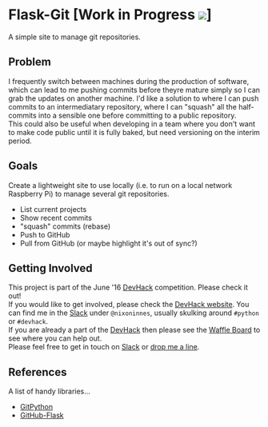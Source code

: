 # Flask-Git [Work in Progress [<img src="https://icons.duckduckgo.com/ip2/waffle.io.ico">](https://waffle.io/NixonInnes/Flask-Git)]
A simple site to manage git repositories.  




## Problem
I frequently switch between machines during the production of software, which can lead to me pushing commits before theyre mature simply so I can grab the updates on another machine. I'd like a solution to where I can push commits to an intermediatary repository, where I can "squash" all the half-commits into a sensible one before committing to a public repository.  
This could also be useful when developing in a team where you don't want to make code public until it is fully baked, but need versioning on the interim period.  

## Goals
Create a lightweight site to use locally (i.e. to run on a local network Raspberry Pi) to manage several git repositories.  
* List current projects  
* Show recent commits
* "squash" commits (rebase)
* Push to GitHub 
* Pull from GitHub (or maybe highlight it's out of sync?)

## Getting Involved
This project is part of the June '16 [DevHack](https://github.com/devolio-devchat/devhack) competition. Please check it out!  
If you would like to get involved, please check the [DevHack website](https://github.com/devolio-devchat/devhack). You can find me in the [Slack](http://devchat.devolio.net/) under `@nixoninnes`, usually skulking around `#python` or `#devhack`.  
If you are already a part of the [DevHack](https://github.com/devolio-devchat/devhack) then please see the [Waffle Board](https://waffle.io/NixonInnes/Flask-Git) to see where you can help out.  
Please feel free to get in touch on [Slack](http://devchat.devolio.net/) or [drop me a line](mailto://nixoninnes@echonet.com).

## References
A list of handy libraries...
* [GitPython](http://gitpython.readthedocs.io/en/stable/)
* [GitHub-Flask](https://github-flask.readthedocs.io/en/latest/)
